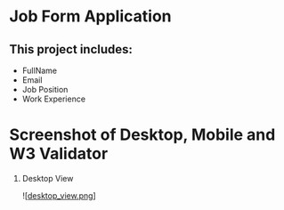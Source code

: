# Job Form Application

## This project includes:
- FullName
- Email
- Job Position
- Work Experience

# Screenshot of Desktop, Mobile and W3 Validator

1. Desktop View

   ![[desktop_view.png](https://github.com/Sagar746/WebProject/blob/main/HTML/form/desktop_view.png)]

